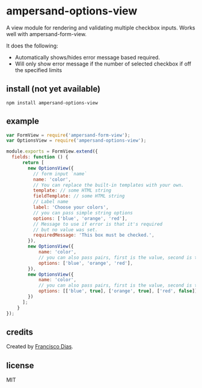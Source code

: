 # ampersand-options-view

A view module for rendering and validating multiple checkbox inputs. Works well with ampersand-form-view.

It does the following:

- Automatically shows/hides error message based required.
- Will only show error message if the number of selected checkbox if off the specified limits

## install (not yet available)

```
npm install ampersand-options-view 
```

## example

```javascript
var FormView = require('ampersand-form-view');
var OptionsView = require('ampersand-options-view');

module.exports = FormView.extend({
  fields: function () {
      return [
        new OptionsView({
          // form input `name`
          name: 'color',
          // You can replace the built-in templates with your own.
          template: // some HTML string
          fieldTemplate: // some HTML string
          // Label name
          label: 'Choose your colors',
          // you can pass simple string options
          options: ['blue', 'orange', 'red'],
          // Message to use if error is that it's required
          // but no value was set.
          requiredMessage: 'This box must be checked.',
        }),
        new OptionsView({
            name: 'color',
            // you can also pass pairs, first is the value, second is the value
            options: ['blue', 'orange', 'red'],
        }),
        new OptionsView({
            name: 'color',
            // you can also pass pairs, first is the value, second is the value
            options: [['blue', true], ['orange', true], ['red', false]],
        })
      ];
    }
});
```

## credits

Created by [Francisco Dias](http://twitter.com/xicombd).

## license

MIT

